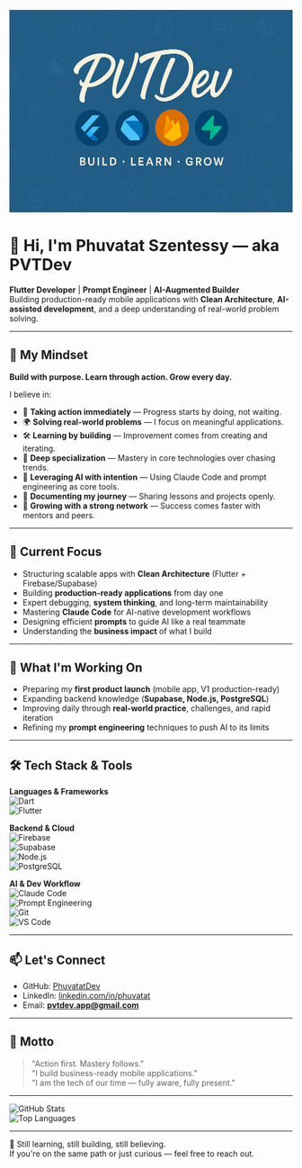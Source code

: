 <p align="center">
    <img src="https://github.com/PhuvatatDev/PhuvatatDev/raw/main/banier%20pvtdev%20(2).png" alt="PVTDev Banner" width="1050" height="360"/>
</p>


# 👋 Hi, I'm **Phuvatat Szentessy** — aka **PVTDev**  

**Flutter Developer** | **Prompt Engineer** | **AI-Augmented Builder**  
Building production-ready mobile applications with **Clean Architecture**, **AI-assisted development**, and a deep understanding of real-world problem solving.

---

## 🧠 My Mindset  
**Build with purpose. Learn through action. Grow every day.**  

I believe in:  
- 🚀 **Taking action immediately** — Progress starts by doing, not waiting.  
- 🌍 **Solving real-world problems** — I focus on meaningful applications.  
- 🛠 **Learning by building** — Improvement comes from creating and iterating.  
- 🎯 **Deep specialization** — Mastery in core technologies over chasing trends.  
- 🤖 **Leveraging AI with intention** — Using Claude Code and prompt engineering as core tools.  
- 📓 **Documenting my journey** — Sharing lessons and projects openly.  
- 🤝 **Growing with a strong network** — Success comes faster with mentors and peers.  

---

## 🎯 Current Focus  
- Structuring scalable apps with **Clean Architecture** (Flutter + Firebase/Supabase)  
- Building **production-ready applications** from day one  
- Expert debugging, **system thinking**, and long-term maintainability  
- Mastering **Claude Code** for AI-native development workflows  
- Designing efficient **prompts** to guide AI like a real teammate  
- Understanding the **business impact** of what I build  

---

## 🌱 What I'm Working On  
- Preparing my **first product launch** (mobile app, V1 production-ready)  
- Expanding backend knowledge (**Supabase, Node.js, PostgreSQL**)  
- Improving daily through **real-world practice**, challenges, and rapid iteration  
- Refining my **prompt engineering** techniques to push AI to its limits  

---

## 🛠️ Tech Stack & Tools  

**Languages & Frameworks**  
![Dart](https://img.shields.io/badge/Dart-0175C2?style=for-the-badge&logo=dart&logoColor=white)  
![Flutter](https://img.shields.io/badge/Flutter-02569B?style=for-the-badge&logo=flutter&logoColor=white)  

**Backend & Cloud**  
![Firebase](https://img.shields.io/badge/Firebase-FFCA28?style=for-the-badge&logo=firebase&logoColor=black)  
![Supabase](https://img.shields.io/badge/Supabase-3ECF8E?style=for-the-badge&logo=supabase&logoColor=white)  
![Node.js](https://img.shields.io/badge/Node.js-339933?style=for-the-badge&logo=nodedotjs&logoColor=white)  
![PostgreSQL](https://img.shields.io/badge/PostgreSQL-4169E1?style=for-the-badge&logo=postgresql&logoColor=white)  

**AI & Dev Workflow**  
![Claude Code](https://img.shields.io/badge/Claude_Code-000000?style=for-the-badge&logo=Anthropic&logoColor=white)  
![Prompt Engineering](https://img.shields.io/badge/Prompt_Engineering-FF4500?style=for-the-badge)  
![Git](https://img.shields.io/badge/Git-F05032?style=for-the-badge&logo=git&logoColor=white)  
![VS Code](https://img.shields.io/badge/VS_Code-007ACC?style=for-the-badge&logo=visualstudiocode&logoColor=white)  

---

## 📫 Let's Connect  
- GitHub: [PhuvatatDev](https://github.com/PhuvatatDev)  
- LinkedIn: [linkedin.com/in/phuvatat](https://linkedin.com/in/phuvatat)  
- Email: **pvtdev.app@gmail.com**  

---

## 🚀 Motto  
> "Action first. Mastery follows."  
> "I build business-ready mobile applications."  
> "I am the tech of our time — fully aware, fully present."

---

![GitHub Stats](https://github-readme-stats.vercel.app/api?username=PhuvatatDev&show_icons=true&theme=radical&hide_title=true)  
![Top Languages](https://github-readme-stats.vercel.app/api/top-langs/?username=PhuvatatDev&layout=compact&theme=radical)

---

🔧 Still learning, still building, still believing.  
If you're on the same path or just curious — feel free to reach out.



